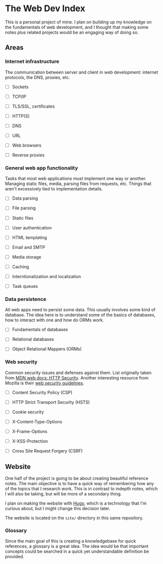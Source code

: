 # The Web Dev Index

This is a personal project of mine. I plan on building up my knowledge on the fundamentals
of web development, and I thought that making some notes plus related projects would be an
engaging way of doing so.

## Areas

### Internet infrastructure

The communication between server and client in web development: internet protocols, the DNS,
proxies, etc.

- [ ] Sockets
- [ ] TCP/IP
- [ ] TLS/SSL, certificates
- [ ] HTTP(S)
- [ ] DNS
- [ ] URL
- [ ] Web browsers
- [ ] Reverse proxies


### General web app functionality

Tasks that most web applications must implement one way or another. Managing
static files, media, parsing files from requests, etc. Things that aren't excessively
tied to implementation details.

- [ ] Data parsing
- [ ] File parsing
- [ ] Static files
- [ ] User authentication
- [ ] HTML templating
- [ ] Email and SMTP
- [ ] Media storage
- [ ] Caching
- [ ] Interntionalization and localization
- [ ] Task queues


### Data persistence

All web apps need to persist some data. This usually involves some kind of database.
The idea here is to understand some of the basics of databases, how to interact with
one and how do ORMs work.

- [ ] Fundamentals of databases
- [ ] Relational databases
- [ ] Object Relational Mappers (ORMs)


### Web security

Common security issues and defenses against them. List originally taken from
[MDN web docs: HTTP Security](https://developer.mozilla.org/en-US/docs/Web/HTTP). Another
interesting resource from Mozilla is their [web security guidelines](https://infosec.mozilla.org/guidelines/web_security).

- [ ] Content Security Policy (CSP)
- [ ] HTTP Strict Transport Security (HSTS)
- [ ] Cookie security
- [ ] X-Content-Type-Options
- [ ] X-Frame-Options
- [ ] X-XSS-Protection
- [ ] Cross Site Request Forgery (CSRF)


## Website

One half of the project is going to be about creating beautiful reference notes. The main
objective is to have a quick way of remembering how any of the topics that I research work.
This is in contrast to indepth notes, which I will also be taking, but will be more of a
secondary thing.

I plan on making the website with [Hugo](https://gohugo.io/), which is a technology
that I'm curious about, but I might change this decision later.

The website is located on the `site/` directory in this same repository.


### Glossary

Since the main goal of this is creating a knowledgebase for quick references, a glossary
is a great idea. The idea would be that important concepts could be searched in
a quick yet understandable definition be provided.
